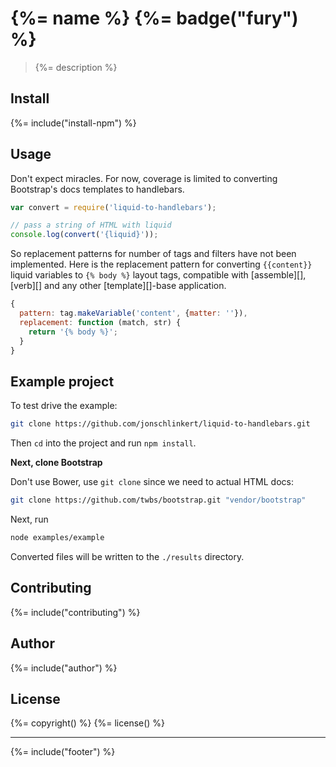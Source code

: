 # {%= name %} {%= badge("fury") %}

> {%= description %}

## Install
{%= include("install-npm") %}

## Usage

Don't expect miracles. For now, coverage is limited to converting Bootstrap's docs templates to handlebars.

```js
var convert = require('liquid-to-handlebars');

// pass a string of HTML with liquid
console.log(convert('{liquid}'));
```

So replacement patterns for number of tags and filters have not been implemented. Here is the replacement pattern for converting `{{content}}` liquid variables to `{% body %}` layout tags, compatible with [assemble][], [verb][] and any other [template][]-base application.

```js
{
  pattern: tag.makeVariable('content', {matter: ''}),
  replacement: function (match, str) {
    return '{% body %}';
  }
}
```


## Example project

To test drive the example:

```bash
git clone https://github.com/jonschlinkert/liquid-to-handlebars.git
```

Then `cd` into the project and run `npm install`.

**Next, clone Bootstrap**

Don't use Bower, use `git clone` since we need to actual HTML docs:

```bash
git clone https://github.com/twbs/bootstrap.git "vendor/bootstrap"
```

Next, run

```bash
node examples/example
```
Converted files will be written to the `./results` directory.


## Contributing
{%= include("contributing") %}

## Author
{%= include("author") %}

## License
{%= copyright() %}
{%= license() %}

***

{%= include("footer") %}

[issues]: https://github.com/jonschlinkert/liquid-to-handlebars/issues
[download]: https://github.com/jonschlinkert/liquid-to-handlebars/archive/master.zip